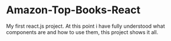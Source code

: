 # Amazon-Top-Books-React

My first react.js project. At
this point i have fully understood what 
components are and how to use them, this 
project shows it all.

